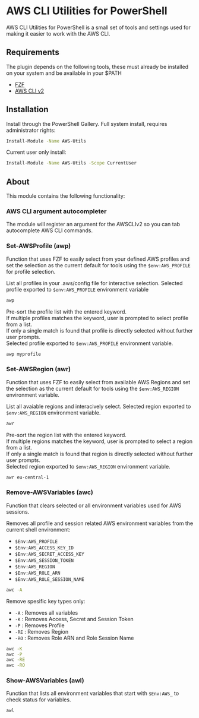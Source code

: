# AWS CLI Utilities for PowerShell

AWS CLI Utilities for PowerShell is a small set of tools and settings used for making it easier to work with the AWS CLI.

## Requirements

The plugin depends on the following tools, these must already be installed on your system and be available in your $PATH
* [FZF][fzf]
* [AWS CLI v2][AWSCLI]

## Installation

Install through the PowerShell Gallery.
Full system install, requires administrator rights:
```sh
Install-Module -Name AWS-Utils
```
Current user only install:
```sh
Install-Module -Name AWS-Utils -Scope CurrentUser
```

## About

This module contains the following functionality:

### AWS CLI argument autocompleter

The module will register an argument for the AWSCLIv2 so you can tab autocomplete AWS CLI commands.

### Set-AWSProfile (awp)

Function that uses FZF to easily select from your defined AWS profiles and set the selection as the current default for tools using the `$env:AWS_PROFILE` for profile selection.

List all profiles in your .aws/config file for interactive selection.
Selected profile exported to `$env:AWS_PROFILE` environment variable

```sh
awp
```

Pre-sort the profile list with the entered keyword.  
If multiple profiles matches the keyword, user is prompted to select profile from a list.  
If only a single match is found that profile is directly selected without further user prompts.  
Selected profile exported to `$env:AWS_PROFILE` environment variable.

```sh
awp myprofile
```

### Set-AWSRegion (awr)

Function that uses FZF to easily select from available AWS Regions and set the selection as the current default for tools using the `$env:AWS_REGION` environment variable.

List all avaiable regions and interacively select.
Selected region exported to `$env:AWS_REGION` environment variable.

```sh
awr
```

Pre-sort the region list with the entered keyword.  
If multiple regions matches the keyword, user is prompted to select a region from a list.  
If only a single match is found that region is directly selected without further user prompts.  
Selected region exported to `$env:AWS_REGION` environment variable.

```sh
awr eu-central-1
```

### Remove-AWSVariables (awc)

Function that clears selected or all environment variables used for AWS sessions.

Removes all profile and session related AWS environment variables from the current shell environment:
* `$Env:AWS_PROFILE`
* `$Env:AWS_ACCESS_KEY_ID`
* `$Env:AWS_SECRET_ACCESS_KEY`
* `$Env:AWS_SESSION_TOKEN`
* `$Env:AWS_REGION`
* `$Env:AWS_ROLE_ARN`
* `$Env:AWS_ROLE_SESSION_NAME`

```sh
awc -A
```

Remove spesific key types only:
* `-A` : Removes all variables
* `-K` : Removes Access, Secret and Session Token
* `-P` : Removes Profile
* `-RE` : Removes Region
* `-RO` : Removes Role ARN and Role Session Name

```sh
awc -K
awc -P
awc -RE
awc -RO
```

### Show-AWSVariables (awl)

Function that lists all environment variables that start with `$Env:AWS_` to check status for variables.

```sh
awl
```

[fzf]: https://github.com/junegunn/fzf
[AWSCLI]: https://docs.aws.amazon.com/cli/latest/userguide/getting-started-install.html
